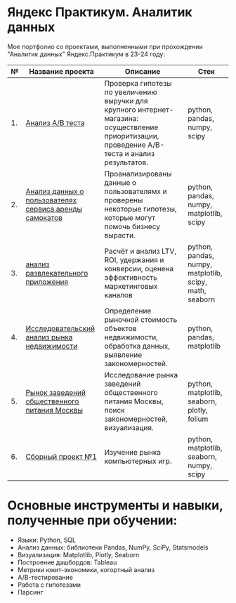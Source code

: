 ﻿# Яндекс Практикум. Аналитик данных
Мое портфолио со проектами, выполненными при прохождении "Аналитик данных" Яндекс.Практикум в 23-24 году:

| №   | Название проекта               | Описание                                                     | Стек                                                         |
|-----| -------------------------------| ------------------------------------------------------------ | ------------------------------------------------------------ |
| 1. | [Анализ А/В теста]([Анализ_данных_АВ_теста.ipynb])| Проверка гипотезы по увеличению выручки для крупного интернет-магазина: осуществление приоритизации, проведение A/B-теста и анализ результатов. | python, pandas, numpy, scipy |
| 2. | [Анализ данных о пользователях сервиса аренды самокатов](Анализ_пользователей_сервиса_самокатов.ipynb) | Проанализированы данные о пользователямх и проверены некоторые гипотезы, которые могут помочь бизнесу вырасти.  | python, pandas, numpy, matplotlib, scipy |
| 3. | [анализ развлекательного приложения](Анализ_развлекательного_приложения_Procrastinate_Pro+.ipynb) | Расчёт и анализ LTV, ROI, удержания и конверсии, оценена эффективность маркетинговых каналов| python, pandas, numpy, matplotlib, scipy, math, seaborn |
| 4. | [Исследовательский анализ рынка недвижимости](Исследование_рынка_недвижимости_С_Петербурга.ipynb)| Определение рыночной стоимость объектов недвижимости, обработка данных, выявление закономерностей.| python, pandas, matplotlib |
| 5. | [Рынок заведений общественного питания Москвы](Рынок_заведений_общественного_питания_Москвы.ipynb)| Исследование рынка заведений общественного питания Москвы, поиск закономерностей, визуализация.| python, matplotlib, seaborn, plotly, folium|
| 6. | [Сборный проект №1](Сборный_проект_№1.ipynb)| Изучение рынка компьютерных игр.| python, matplotlib, seaborn, numpy, scipy |




# Основные инструменты и навыки, полученные при обучении:
* Языки: Python, SQL
* Анализ данных: библиотеки Pandas, NumPy, SciPy, Statsmodels
* Визуализация: Matplotlib, Plotly, Seaborn
* Построение дашбордов: Tableau
* Метрики юнит-экономики, когортный анализ
* А/В-тестирование
* Работа с гипотезами
* Парсинг
